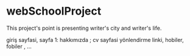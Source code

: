 # webSchoolProject
This project's point is presenting writer's city and writer's life.

giriş sayfasi, sayfa 1: hakkımızda ; cv sayfasi yönlendirme linki, hobiler, fobiler , ...

